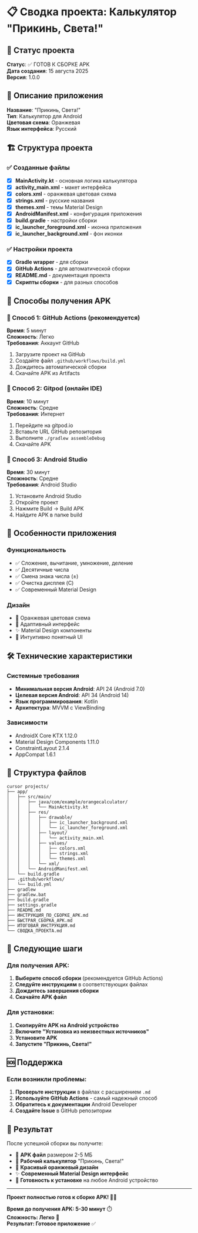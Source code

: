 # 📋 Сводка проекта: Калькулятор "Прикинь, Света!"

## 🎯 Статус проекта
**Статус**: ✅ ГОТОВ К СБОРКЕ APK  
**Дата создания**: 15 августа 2025  
**Версия**: 1.0.0  

## 📱 Описание приложения
**Название**: "Прикинь, Света!"  
**Тип**: Калькулятор для Android  
**Цветовая схема**: Оранжевая  
**Язык интерфейса**: Русский  

## 🏗️ Структура проекта

### ✅ Созданные файлы
- [x] **MainActivity.kt** - основная логика калькулятора
- [x] **activity_main.xml** - макет интерфейса
- [x] **colors.xml** - оранжевая цветовая схема
- [x] **strings.xml** - русские названия
- [x] **themes.xml** - темы Material Design
- [x] **AndroidManifest.xml** - конфигурация приложения
- [x] **build.gradle** - настройки сборки
- [x] **ic_launcher_foreground.xml** - иконка приложения
- [x] **ic_launcher_background.xml** - фон иконки

### ✅ Настройки проекта
- [x] **Gradle wrapper** - для сборки
- [x] **GitHub Actions** - для автоматической сборки
- [x] **README.md** - документация проекта
- [x] **Скрипты сборки** - для разных способов

## 🚀 Способы получения APK

### 🥇 Способ 1: GitHub Actions (рекомендуется)
**Время**: 5 минут  
**Сложность**: Легко  
**Требования**: Аккаунт GitHub  

1. Загрузите проект на GitHub
2. Создайте файл `.github/workflows/build.yml`
3. Дождитесь автоматической сборки
4. Скачайте APK из Artifacts

### 🥈 Способ 2: Gitpod (онлайн IDE)
**Время**: 10 минут  
**Сложность**: Средне  
**Требования**: Интернет  

1. Перейдите на gitpod.io
2. Вставьте URL GitHub репозитория
3. Выполните `./gradlew assembleDebug`
4. Скачайте APK

### 🥉 Способ 3: Android Studio
**Время**: 30 минут  
**Сложность**: Средне  
**Требования**: Android Studio  

1. Установите Android Studio
2. Откройте проект
3. Нажмите Build → Build APK
4. Найдите APK в папке build

## 🎨 Особенности приложения

### Функциональность
- ✅ Сложение, вычитание, умножение, деление
- ✅ Десятичные числа
- ✅ Смена знака числа (±)
- ✅ Очистка дисплея (C)
- ✅ Современный Material Design

### Дизайн
- 🍊 Оранжевая цветовая схема
- 📱 Адаптивный интерфейс
- ✨ Material Design компоненты
- 🎯 Интуитивно понятный UI

## 🛠️ Технические характеристики

### Системные требования
- **Минимальная версия Android**: API 24 (Android 7.0)
- **Целевая версия Android**: API 34 (Android 14)
- **Язык программирования**: Kotlin
- **Архитектура**: MVVM с ViewBinding

### Зависимости
- AndroidX Core KTX 1.12.0
- Material Design Components 1.11.0
- ConstraintLayout 2.1.4
- AppCompat 1.6.1

## 📁 Структура файлов
```
cursor projects/
├── app/
│   ├── src/main/
│   │   ├── java/com/example/orangecalculator/
│   │   │   └── MainActivity.kt
│   │   ├── res/
│   │   │   ├── drawable/
│   │   │   │   ├── ic_launcher_background.xml
│   │   │   │   └── ic_launcher_foreground.xml
│   │   │   ├── layout/
│   │   │   │   └── activity_main.xml
│   │   │   ├── values/
│   │   │   │   ├── colors.xml
│   │   │   │   ├── strings.xml
│   │   │   │   └── themes.xml
│   │   │   └── xml/
│   │   └── AndroidManifest.xml
│   └── build.gradle
├── .github/workflows/
│   └── build.yml
├── gradlew
├── gradlew.bat
├── build.gradle
├── settings.gradle
├── README.md
├── ИНСТРУКЦИЯ_ПО_СБОРКЕ_APK.md
├── БЫСТРАЯ_СБОРКА_APK.md
├── ИТОГОВАЯ_ИНСТРУКЦИЯ.md
└── СВОДКА_ПРОЕКТА.md
```

## 🎯 Следующие шаги

### Для получения APK:
1. **Выберите способ сборки** (рекомендуется GitHub Actions)
2. **Следуйте инструкциям** в соответствующих файлах
3. **Дождитесь завершения сборки**
4. **Скачайте APK файл**

### Для установки:
1. **Скопируйте APK на Android устройство**
2. **Включите "Установка из неизвестных источников"**
3. **Установите APK**
4. **Запустите "Прикинь, Света!"**

## 🆘 Поддержка

### Если возникли проблемы:
1. **Проверьте инструкции** в файлах с расширением `.md`
2. **Используйте GitHub Actions** - самый надежный способ
3. **Обратитесь к документации** Android Developer
4. **Создайте Issue** в GitHub репозитории

## 🎉 Результат

После успешной сборки вы получите:
- 📱 **APK файл** размером 2-5 МБ
- 🧮 **Рабочий калькулятор** "Прикинь, Света!"
- 🍊 **Красивый оранжевый дизайн**
- ✨ **Современный Material Design интерфейс**
- 🚀 **Готовность к установке** на любое Android устройство

---

**Проект полностью готов к сборке APK! 🎯📱**

**Время до получения APK: 5-30 минут** ⏱️  
**Сложность: Легко** 🌟  
**Результат: Готовое приложение** ✅
